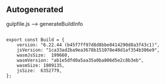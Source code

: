 



Autogenerated
-------------








gulpfile.js --> generateBuildInfo


  

```

export const Build = {
    version: "6.22.44 (b45f7ff97d8d8bbe0414290d8a3f43c1)",
    jsVersion: "1ca33ad2ba9ea3678b151078e40d1af354b306e9",
    wasmJsSize:  199660,
    wasmVersion: "ab1e5dfd0a5aa35a0ba806d5e2c8b3eb",
    wasmSize: 1809135,
    jsSize:  6352779,
};


```




